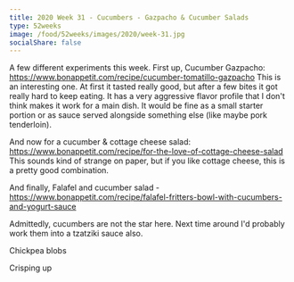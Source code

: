 ```yaml
---
title: 2020 Week 31 - Cucumbers - Gazpacho & Cucumber Salads
type: 52weeks
image: /food/52weeks/images/2020/week-31.jpg
socialShare: false
---
```


A few different experiments this week.  First up, Cucumber Gazpacho: https://www.bonappetit.com/recipe/cucumber-tomatillo-gazpacho
This is an interesting one.  At first it tasted really good, but after a few bites it got really hard to keep eating.  It has a very aggressive flavor profile that I don't think makes it work for a main dish.  It would be fine as a small starter portion or as sauce served alongside something else (like maybe pork tenderloin).

And now for a cucumber & cottage cheese salad: https://www.bonappetit.com/recipe/for-the-love-of-cottage-cheese-salad
This sounds kind of strange on paper, but if you like cottage cheese, this is a pretty good combination.

And finally, Falafel and cucumber salad - https://www.bonappetit.com/recipe/falafel-fritters-bowl-with-cucumbers-and-yogurt-sauce

Admittedly, cucumbers are not the star here.  Next time around I'd probably work them into a tzatziki sauce also.

Chickpea blobs

Crisping up
